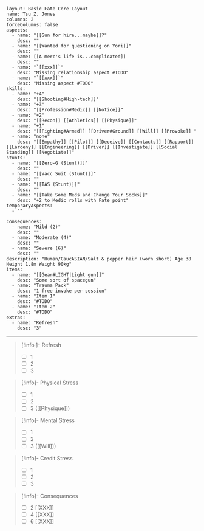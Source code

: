 

```statblock
layout: Basic Fate Core Layout
name: Tsu Z. Jones
columns: 2
forceColumns: false
aspects:
  - name: "[[Gun for hire...maybe]]?"
    desc: ""
  - name: "[[Wanted for questioning on Yori]]"
    desc: ""
  - name: [[A merc's life is...complicated]]
    desc: ""
  - name: "`[[xxx]]`"
    desc: "Missing relationship aspect #TODO"
  - name: "`[[xxx]]`"
    desc: "Missing aspect #TODO"
skills:
  - name: "+4"
    desc: "[[Shooting#High-tech]]"
  - name: "+3"
    desc: "[[Profession#Medic]] [[Notice]]"
  - name: "+2"
    desc: "[[Recon]] [[Athletics]] [[Physique]]"
  - name: "+1"
    desc: "[[Fighting#Armed]] [[Driver#Ground]] [[Will]] [[Provoke]] "
  - name: "none"
    desc: "[[Empathy]] [[Pilot]] [[Deceive]] [[Contacts]] [[Rapport]] [[Larceny]] [[Engineering]] [[Driver]] [[Investigate]] [[Social Standing]] [[Negotiate]]"
stunts:
  - name: "[[Zero-G (Stunt)]]"
    desc: ""
  - name: "[[Vacc Suit (Stunt)]]"
    desc: ""
  - name: "[[TAS (Stunt)]]"
    desc: ""
  - name: "[[Take Some Meds and Change Your Socks]]"
    desc: "+2 to Medic rolls with Fate point" 
temporaryAspects: 
  - ""

consequences:
  - name: "Mild (2)"
    desc: ""
  - name: "Moderate (4)"
    desc: ""
  - name: "Severe (6)"
    desc: ""
description: "Human/CaucASIAN/Salt & pepper hair (worn short) Age 38 Height 1.8m Weight 90kg"
items:
  - name: "[[Gear#LIGHT|Light gun]]"
    desc: "Some sort of spacegun"
  - name: "Trauma Pack"
    desc: "1 free invoke per session"
  - name: "Item 1"
    desc: "#TODO"
  - name: "Item 2"
    desc: "#TODO"
extras:
  - name: "Refresh"
    desc: "3"
```
--- 
> [!info ]- Refresh
> - [ ] 1
> - [ ] 2
> - [ ] 3

> [!info]- Physical Stress
> - [ ] 1
> - [ ] 2
> - [ ] 3  ([[Physique]])

> [!info]- Mental Stress
> - [ ] 1
> - [ ] 2
> - [ ] 3 ([[Will]])

> [!info]- Credit Stress
> - [ ] 1
> - [ ] 2
> - [ ] 3

> [!info]- Consequences
> - [ ] 2 [[XXX]]
> - [ ] 4 [[XXX]]
> - [ ] 6 [[XXX]]
